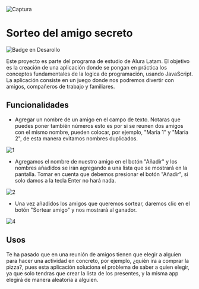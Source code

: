 ![Captura](https://github.com/user-attachments/assets/0ad2bab5-20b1-4f66-a4f9-856b6a9e6a31)

<h1> Sorteo del amigo secreto </h1>

![Badge en Desarollo](https://img.shields.io/badge/STATUS-EN%20DESAROLLO-green)

Este proyecto es parte del programa de estudio de Alura Latam. El objetivo es la creación de una aplicación donde se pongan en práctica los conceptos fundamentales de la logica de programación,
usando JavaScript. La aplicación consiste en un juego donde nos podremos divertir con amigos, compañeros de trabajo y familiares.



## Funcionalidades
- Agregar un nombre de un amigo en el campo de texto. Notaras que puedes poner también números esto es por si se reunen dos amigos con el mismo nombre, pueden colocar, por ejemplo,
  "Maria 1" y "Maria 2", de esta manera evitamos nombres duplicados.
  
![1](https://github.com/user-attachments/assets/cab5d7de-c92c-41f4-b4d4-e758d3f28fa4)

- Agregamos el nombre de nuestro amigo en el botón "Añadir" y los nombres añadidos se irán agregando a una lista que se mostrará en la pantalla. Tomar en cuenta que debemos presionar el botón
  "Añadir", si solo damos a la tecla Enter no hará nada.
  
![2](https://github.com/user-attachments/assets/6e3871fd-f322-4fb0-a4e3-c38e3a63bf6a)

- Una vez añadidos los amigos que queremos sortear, daremos clic en el botón "Sortear amigo" y nos mostrará al ganador.

![4](https://github.com/user-attachments/assets/a99f7fe2-d5ce-4f49-8738-f3be3096ce45)

 ## Usos
 Te ha pasado que en una reunión de amigos tienen que elegir a alguien para hacer una actividad en concreto, por ejemplo, ¿quién ira a comprar la pizza?, pues esta aplicación soluciona el problema
 de saber a quien elegir, ya que solo tendras que crear la lista de los presentes, y la misma app elegirá de manera aleatoria a alguien.



